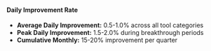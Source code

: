 #### Daily Improvement Rate

- **Average Daily Improvement:** 0.5-1.0% across all tool categories
- **Peak Daily Improvement:** 1.5-2.0% during breakthrough periods
- **Cumulative Monthly:** 15-20% improvement per quarter
